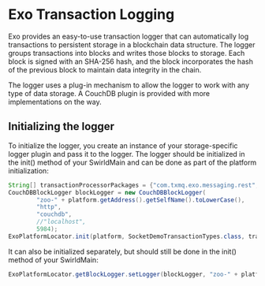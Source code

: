 Exo Transaction Logging
=======================

Exo provides an easy-to-use transaction logger that can automatically log transactions to persistent storage in a blockchain data structure.  The logger groups transactions into blocks and writes those blocks to storage.  Each block is signed with an SHA-256 hash, and the block incorporates the hash of the previous block to maintain data integrity in the chain.

The logger uses a plug-in mechanism to allow the logger to work with any type of data storage.  A CouchDB plugin is provided with more implementations on the way.

## Initializing the logger
To initialize the logger, you create an instance of your storage-specific logger plugin and pass it to the logger.  The logger should be initialized in the init() method of your SwirldMain and can be done as part of the platform initialization:

```Java
String[] transactionProcessorPackages = {"com.txmq.exo.messaging.rest", "com.txmq.socketdemo.transactions"};
CouchDBBlockLogger blockLogger = new CouchDBBlockLogger(
        "zoo-" + platform.getAddress().getSelfName().toLowerCase(),
        "http",
        "couchdb",
        //"localhost",
        5984);
ExoPlatformLocator.init(platform, SocketDemoTransactionTypes.class, transactionProcessorPackages, blockLogger);
```

It can also be initialized separately, but should still be done in the init() method of your SwirldMain:
```java
ExoPlatformLocator.getBlockLogger.setLogger(blockLogger, "zoo-" + platform.getAddress().getSelfName().toLowerCase());
```